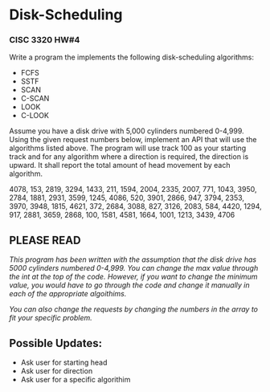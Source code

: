 # Disk-Scheduling
### CISC 3320 HW#4

Write a program the implements the following disk-scheduling algorithms: <br>
* FCFS <br>
* SSTF <br>
* SCAN <br>
* C-SCAN <br>
* LOOK <br>
* C-LOOK <br>

Assume you have a disk drive with 5,000 cylinders numbered 0-4,999. <br>
Using the given request numbers below, implement an API that will use the algorithms listed above. The program will use track 100 as your starting track and for any algorithm where a direction is required, the direction is upward. It shall report the total amount of head movement by each algorithm. 


4078, 153, 2819, 3294, 1433, 211, 1594, 2004, 2335, 2007, 771, 1043, 3950, 2784, 1881, 2931, 3599, 1245, 4086, 520, 3901, 2866, 947, 3794, 2353, 3970, 3948, 1815, 4621, 372, 2684, 3088, 827, 3126, 2083, 584, 4420, 1294, 917, 2881, 3659, 2868, 100, 1581, 4581, 1664, 1001, 1213, 3439, 4706

## PLEASE READ
_This program has been written with the assumption that the disk drive has 5000 cylinders numbered 0-4,999. You can change the max value through the int at the top of the code. However, if you want to change the minimum value, you would have to go through the code and change it manually in each of the appropriate algoithims._ <br>

_You can also change the requests by changing the numbers in the array to fit your specific problem._

## Possible Updates:
* Ask user for starting head
* Ask user for direction
* Ask user for a specific algorithim


